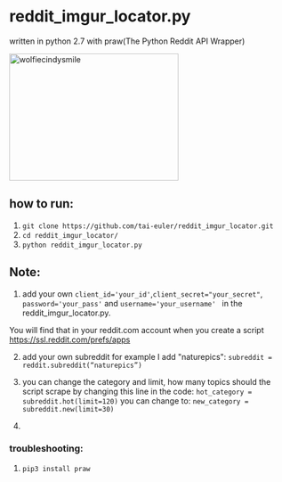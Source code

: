 # reddit_imgur_locator.py
written in python 2.7 with praw(The Python Reddit API Wrapper)

<img src="https://steemitimages.com/0x0/https://s26.postimg.org/kt2mmrnkp/21434163_493613564331005_3460030575690121216_n.jpg" alt="wolfiecindysmile" style="width:304px;height:228px;">

## how to run: 
1. ```git clone https://github.com/tai-euler/reddit_imgur_locator.git```
2. ```cd reddit_imgur_locator/```
3. ```python reddit_imgur_locator.py```

## Note: 
1. add your own  ```client_id='your_id'```,```client_secret="your_secret"```, ```password='your_pass'``` and  ```username='your_username' ```
in the reddit_imgur_locator.py.

You will find that in your reddit.com account when you create a script https://ssl.reddit.com/prefs/apps

2. add your own subreddit for example I add "naturepics": 
```subreddit = reddit.subreddit(“naturepics”)```

3. you can change the category and limit, how many topics should the script scrape by changing this line in the code:  ```hot_category = subreddit.hot(limit=120)```
you can change to: 
 ```new_category = subreddit.new(limit=30)```

4. 

### troubleshooting: 
1. ```pip3 install praw```
